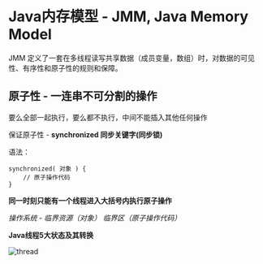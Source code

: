 # Java内存模型 - JMM, Java Memory Model

JMM 定义了一套在多线程读写共享数据（成员变量，数组）时，对数据的可见性、有序性和原子性的规则和保障。

## 原子性 - 一连串不可分割的操作

要么全部一起执行，要么都不执行，中间不能插入其他任何操作

保证原子性 - **synchronized 同步关键字(同步锁)**

语法：

    synchronized( 对象 ) {
        // 原子操作代码
    }

**同一时刻只能有一个线程进入大括号内执行原子操作**

*操作系统 - 临界资源（对象） 临界区（原子操作代码）*

**Java线程5大状态及其转换**

![thread](/Pictures/java%20thread.jpg)

